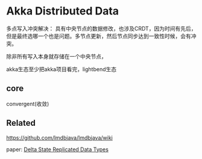 # Akka Distributed Data

多点写入冲突解决：
具有中央节点的数据修改，也涉及CRDT，因为时间有先后，但是最终选哪一个也是问题。多节点更新，然后节点同步达到一致性时候，会有冲突。

除非所有写入本身就存储在一个中央节点，


akka生态至少把akka项目看完，lightbend生态


## core

convergent(收敛)



## Related

https://github.com/lmdbjava/lmdbjava/wiki

paper: [Delta State Replicated Data Types](https://arxiv.org/abs/1603.01529)
